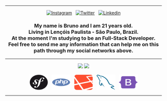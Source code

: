 <hr>

<div align="center">
  <a href="https://www.instagram.com/brnsalg/" target="_blank">
    <img src="https://img.shields.io/badge/Instagram-E4405F?style=for-the-badge&logo=instagram&logoColor=white" alt="Instagram"/></a> 
  &nbsp;
  <a href="https://www.twitter.com/brnsalg/" target="_blank"><img src="https://img.shields.io/badge/Twitter-1DA1F2?style=for-the-badge&logo=twitter&logoColor=white" alt="Twitter"/></a> 
  &nbsp;
  <a href="https://www.linkedin.com/in/brnsalg/" target="_blank"><img src="https://img.shields.io/badge/LinkedIn-0077B5?style=for-the-badge&logo=linkedin&logoColor=white" alt="Linkedin"/></a> 
</div>

<div align="center">
  <h3>
    <b>My name is Bruno and I am 21 years old.</b>
    <br>
    <b>Living in Lençóis Paulista - São Paulo, Brazil.</b>
    <br>
    <b>At the moment I'm studying to be an Full-Stack Developer.</b>
    <br>
    <b>Feel free to send me any information that can help me on this path through my social networks above.</b>
  </h3>
</div>

<hr>

<div align="center">
  <img height="150em" src="https://github-readme-stats.vercel.app/api?username=brnsalg&show_icons=true&theme=dark&include_all_commits=true&count_private=true"/>
  <img height="150em" src="https://github-readme-stats.vercel.app/api/top-langs/?username=brnsalg&layout=compact&langs_count=16&theme=dark"/>
</div>
  
<br>
  
<div align="center">
  <img alt="Symfony" height="50" width="60" src="https://raw.githubusercontent.com/devicons/devicon/master/icons/symfony/symfony-original.svg">
  &nbsp;
  <img alt="PHP" height="50" width="60" src="https://raw.githubusercontent.com/devicons/devicon/master/icons/php/php-plain.svg">
  &nbsp;
  <img alt="Laravel" height="50" width="60" src="https://raw.githubusercontent.com/devicons/devicon/master/icons/laravel/laravel-plain.svg">
  &nbsp;
  <img alt="MySQL" height="50" width="60" src="https://raw.githubusercontent.com/devicons/devicon/master/icons/mysql/mysql-plain.svg">
  &nbsp;
  <img alt="Bootstrap" height="50" width="60" src="https://raw.githubusercontent.com/devicons/devicon/master/icons/bootstrap/bootstrap-plain.svg">
</div>

<hr>
